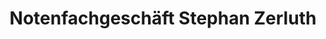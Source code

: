 ---
title: "Notenfachgeschäft Stephan Zerluth"
url: /puchheim/notenfachgeschaeft-stephan-zerluth/
shop: Instrumente
---